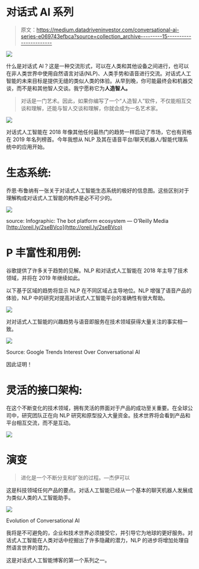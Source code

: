 # 对话式 AI 系列

> 原文：<https://medium.datadriveninvestor.com/conversational-ai-series-e069743efbca?source=collection_archive---------15----------------------->

[![](img/0d71e7e7df5444e28c76ef506f2d2de9.png)](http://www.track.datadriveninvestor.com/1B9E)

什么是对话式 AI？这是一种交流形式，可以在人类和其他设备之间进行，也可以在非人类世界中使用自然语言对话(NLP)、人类手势和语音进行交流。对话式人工智能的未来目标是提供无缝的类似人类的体验。从早到晚，你可能最终会和机器交谈，而不是和其他智人交谈。我宁愿称它为**人造智人。**

> 对话是一门艺术。因此，如果你编写了一个“人造智人”软件，不仅能相互交谈和理解，还能与智人交谈和理解，你就会成为一名艺术家。

![](img/7fbf28f5e52e6baf5652916bda13d01e.png)

对话式人工智能在 2018 年像其他任何最热门的趋势一样启动了市场，它也有资格在 2019 年名列榜首。今年我想从 NLP 及其在语音平台/聊天机器人/智能代理系统中的应用开始。

# 生态系统:

乔恩·布鲁纳有一张关于对话式人工智能生态系统的极好的信息图。这些区别对于理解构成对话式人工智能的构件是必不可少的。

![](img/d5b46f9f58e05b85244dd6ea1c5346d9.png)

source: Infographic: The bot platform ecosystem — O’Reilly Media [http://oreil.ly/2seBVco](http://oreil.ly/2seBVco)

# P 丰富性和用例:

谷歌提供了许多关于趋势的见解。NLP 和对话式人工智能在 2018 年主导了技术领域，并将在 2019 年继续如此。

以下基于区域的趋势将显示 NLP 在不同区域占主导地位。NLP 增强了语音产品的体验，NLP 中的研究对提高对话式人工智能平台的准确性有很大帮助。

![](img/ade14f4f3508063746fc3f83c000c3c7.png)

对对话式人工智能的兴趣趋势与语音即服务在技术领域获得大量关注的事实相一致。

![](img/6239efc75fe65b7d7fe2b0695202b4b1.png)

Source: Google Trends Interest Over Conversational AI

因此证明！

# 灵活的接口架构:

在这个不断变化的技术领域，拥有灵活的界面对于产品的成功至关重要。在全球公司中，研究团队正在向 NLP 研究和原型投入大量资金。技术世界将会看到产品和平台相互交流，而不是互动。

![](img/a1fb902e64ce37d1d076e3ace3350e6f.png)

# 演变

> 进化是一个不断分支和扩张的过程。—杰伊可以

这是科技领域任何产品的要点。对话人工智能已经从一个基本的聊天机器人发展成为类似人类的人工智能助手。

![](img/c706d39f9bb6a46784de09cfb261eadc.png)

Evolution of Conversational AI

我将是不可避免的，企业和技术世界必须接受它，并引导它为地球的更好服务。对话式人工智能在人类对话中挖掘出了许多隐藏的潜力，NLP 的进步将增加处理自然语言世界的潜力。

这是对话式人工智能博客的第一个系列之一。